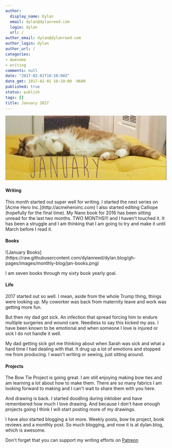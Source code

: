```yaml
---
author:
  display_name: Dylan
  email: dylan@dylanreed.com
  login: dylan
  url: /
author_email: dylan@dylanreed.com
author_login: dylan
author_url: /
categories:
- Awesome
- writing
comments: null
date: "2017-02-01T10:10:00Z"
date_gmt: 2017-02-01 10:10:00 -0600
published: true
status: publish
tags: []
title: January 2017
---
```

![Ramona on her yellow footstool.](https://raw.githubusercontent.com/dylanreed/dylan.blog/gh-pages/images/monthly-blog/january-two.jpg)

<h4>Writing</h4>
This month started out super well for writing. I started the next series on [Acme Hero Inc.](http://acmeheroinc.com) I also started editing Calliope (hopefully for the final time). My Nano book for 2016 has been sitting unread for the last two months. TWO MONTHS!!! and I haven't touched it. It has been a struggle and I am thinking that I am going to try and make it until March before I read it. 

<h4>Books</h4>
![January Books](https://raw.githubusercontent.com/dylanreed/dylan.blog/gh-pages/images/monthly-blog/jan-books.png)

I am seven books through my sixty book yearly goal. 

<h4>Life</h4>
2017 started out so well. I mean, aside from the whole Trump thing, things were looking up. My coworker was back from maternity leave and work was getting more fun. 

But then my dad got sick. An infection that spread forcing him to endure multiple surgeries and wound care. Needless to say this kicked my ass. I have been known to be emotional and when someone I love is injured or sick I do not handle it well. 

My dad getting sick got me thinking about when Sarah was sick and what a hard time I had dealing with that. It drug up a lot of emotions and stopped me from producing. I wasn't writing or sewing, just sitting around. 

<h4>Projects</h4>
The Bow Tie Project is going great. I am still enjoying making bow ties and am learning a lot about how to make them. There are so many fabrics I am looking forward to making and I can't wait to share them with you here. 

And drawing is back. I started doodling during inktober and have remembered how much I love drawing. And because I don't have enough projects going I think I will start posting more of my drawings. 

I have also started blogging a lot more. Weekly posts, bow tie project, book reviews and a monthly post. So much blogging, and now it is at dylan.blog, which is awesome. 


Don't forget that you can support my writing efforts on [Patreon](https://www.patreon.com/dylanreed)